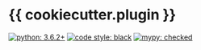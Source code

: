 # {{ cookiecutter.plugin }}

[![python: 3.6.2+](https://img.shields.io/badge/python->=3.6.2-blue.svg)](https://www.python.org/downloads/)
[![code style: black](https://img.shields.io/badge/code%20style-black-000000.svg)](https://github.com/psf/black)
[![mypy: checked](https://img.shields.io/badge/mypy-checked-blue.svg)](https://github.com/python/mypy)